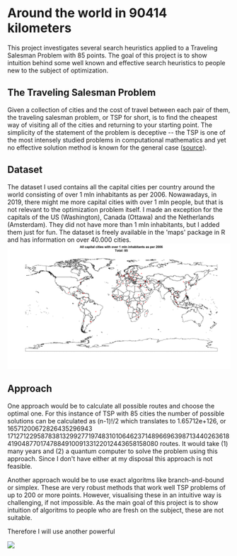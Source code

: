 # Around the world in 90414 kilometers
This project investigates several search heuristics applied to a Traveling Salesman Problem with 85 points. The goal of this project is to show intuition behind some well known and effective search heuristics to people new to the subject of optimization. 

## The Traveling Salesman Problem
Given a collection of cities and the cost of travel between each pair of them, the traveling salesman problem, or TSP for short, is to find the cheapest way of visiting all of the cities and returning to your starting point. The simplicity of the statement of the problem is deceptive -- the TSP is one of the most intensely studied problems in computational mathematics and yet no effective solution method is known for the general case ([source](http://www.math.uwaterloo.ca/tsp/problem/index.html)).

## Dataset
The dataset I used contains all the capital cities per country around the world consisting of over 1 mln inhabitants as per 2006. Nowawadays, in 2019, there might me more capital cities with over 1 mln people, but that is not relevant to the optimization problem itself. I made an exception for the capitals of the US (Washington), Canada (Ottawa) and the Netherlands (Amsterdam). They did not have more than 1 mln inhabitants, but I added them just for fun. The dataset is freely available in the 'maps' package in R and has information on over 40.000 cities. 
![](dataset.png)

## Approach
One approach would be to calculate all possible routes and choose the optimal one. For this instance of TSP with 85 cities the number of possible solutions can be calculated as (n-1)!/2 which translates to 1.65712e+126, or 16571200672826435296943 17127122958783813299277197483101064623714896696398713440263618419048770174788491009133122012443658158080 routes. It would take (1) many years and (2) a quantum computer to solve the problem using this approach. Since I don't have either at my disposal this approach is not feasible. 

Another approach would be to use exact algoritms like branch-and-bound or simplex. These are very robust methods that work well TSP problems of up to 200 or more points. However, visualising these in an intuitive way is challenging, if not impossible. As the main goal of this project is to show intuition of algoritms to people who are fresh on the subject, these are not suitable.

Therefore I will use another powerful 

![](NN2OptRep1nCities85.gif)
